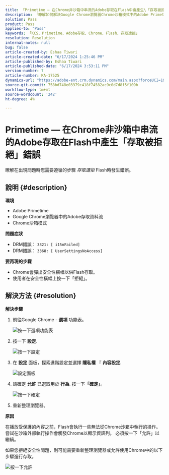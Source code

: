 ```yaml
---
title: 「Primetime — 在Chrome非沙箱中串流的Adobe存取在Flash中會產生\「存取被拒絕\」錯誤」
description: 「瞭解如何解決Google Chrome瀏覽器Chrome沙箱模式中的Adobe PrimetimeAdobe存取資料流問題。」
solution: Pass
product: Pass
applies-to: "Pass"
keywords: 「KCS、Primetime、Adobe存取、Chrome、Flash、存取遭拒」
resolution: Resolution
internal-notes: null
bug: false
article-created-by: Eshaa Tiwari
article-created-date: "6/17/2024 1:25:46 PM"
article-published-by: Eshaa Tiwari
article-published-date: "6/17/2024 3:53:11 PM"
version-number: 7
article-number: KA-17525
dynamics-url: "https://adobe-ent.crm.dynamics.com/main.aspx?forceUCI=1&pagetype=entityrecord&etn=knowledgearticle&id=148b5116-ad2c-ef11-840a-6045bd029b18"
source-git-commit: 758bd748e03379c418f74582ac9c0d7d8f5f109b
workflow-type: tm+mt
source-wordcount: '242'
ht-degree: 4%

---
```


# Primetime — 在Chrome非沙箱中串流的Adobe存取在Flash中產生「存取被拒絕」錯誤


瞭解在出現問題時您需要遵循的步驟 *存取遭拒* Flash時發生錯誤。

## 說明 {#description}


<b>環境</b>

- Adobe Primetime
- Google Chrome瀏覽器中的Adobe存取資料流
- Chrome沙箱模式


<b>問題症狀</b>

- DRM錯誤： `3321: [ i15nFailed]`
- DRM錯誤： `3368: [ UserSettingsNoAccess]`


<b>要再現的步驟</b>

- Chrome會彈出安全性橫幅以供Flash存取。
- 使用者在安全性橫幅上按一下「拒絕」。



## 解決方法 {#resolution}


<b>解決步驟</b>

1. 前往Google Chrome - <b>選項</b> 功能表。


   ![按一下選項功能表](https://helpx.adobe.com/content/dam/help/en/adobe-access/kb/error-3321/jcr%3acontent/main-pars/procedure/proc_par/step_0/step_par/image/setting_menu.png "按一下選項功能表")
2. 按一下 <b>設定</b>.





   ![按一下設定](https://helpx.adobe.com/content/dam/help/en/adobe-access/kb/error-3321/jcr%3acontent/main-pars/procedure/proc_par/step_1/step_par/image/3.jpg "按一下設定")
3. 在 <b>設定</b> 面板，探索進階設定並選擇 <b>隱私權</b> 『 <b>內容設定</b>.

   ![設定面板](https://helpx.adobe.com/content/dam/help/en/adobe-access/kb/error-3321/jcr%3acontent/main-pars/procedure/proc_par/step_2/step_par/image/5.jpg "設定面板")
4. 請確定 <b>允許</b> 已選取用於 <b>行為</b>. 按一下<b>「確定」</b>。





   ![按一下確定](https://helpx.adobe.com/content/dam/help/en/adobe-access/kb/error-3321/jcr%3acontent/main-pars/procedure/proc_par/step_3/step_par/image/unsandbox_settings.png "按一下確定")
5. 重新整理瀏覽器。


<b>原因</b>

在播放受保護的內容之前，Flash會執行一些無法從Chrome沙箱中執行的操作。 嘗試在沙箱外部執行操作會觸發Chrome以顯示資訊列。 必須按一下「允許」以繼續。

如果您拒絕安全性問題，則可能需要重新整理瀏覽器或允許使用Chrome中的以下步驟進行存取。

![按一下允許](https://helpx.adobe.com/content/dam/help/en/adobe-access/kb/error-3321/jcr%3acontent/main-pars/image/chrome_infobar.png "按一下允許")
